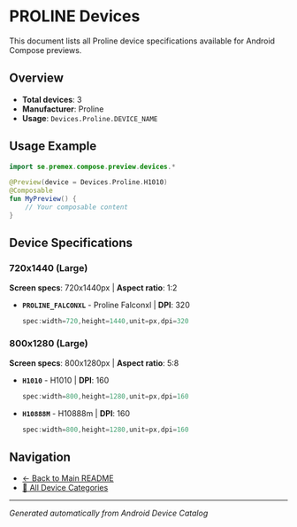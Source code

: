 # PROLINE Devices

This document lists all Proline device specifications available for Android Compose previews.

## Overview

- **Total devices**: 3
- **Manufacturer**: Proline
- **Usage**: `Devices.Proline.DEVICE_NAME`

## Usage Example

```kotlin
import se.premex.compose.preview.devices.*

@Preview(device = Devices.Proline.H1010)
@Composable
fun MyPreview() {
    // Your composable content
}
```

## Device Specifications

### 720x1440 (Large)

**Screen specs**: 720x1440px | **Aspect ratio**: 1:2

- **`PROLINE_FALCONXL`** - Proline Falconxl | **DPI**: 320
  ```kotlin
  spec:width=720,height=1440,unit=px,dpi=320
  ```

### 800x1280 (Large)

**Screen specs**: 800x1280px | **Aspect ratio**: 5:8

- **`H1010`** - H1010 | **DPI**: 160
  ```kotlin
  spec:width=800,height=1280,unit=px,dpi=160
  ```

- **`H10888M`** - H10888m | **DPI**: 160
  ```kotlin
  spec:width=800,height=1280,unit=px,dpi=160
  ```

## Navigation

- [← Back to Main README](../../README.md)
- [📱 All Device Categories](../README.md)

---
*Generated automatically from Android Device Catalog*
